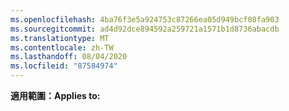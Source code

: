 ```yaml
---
ms.openlocfilehash: 4ba76f3e5a924753c87266ea05d949bcf08fa903
ms.sourcegitcommit: ad4d92dce894592a259721a1571b1d8736abacdb
ms.translationtype: MT
ms.contentlocale: zh-TW
ms.lasthandoff: 08/04/2020
ms.locfileid: "87584974"
---
```

<span data-ttu-id="e8170-101">**適用範圍：**</span><span class="sxs-lookup"><span data-stu-id="e8170-101">**Applies to:**</span></span>
